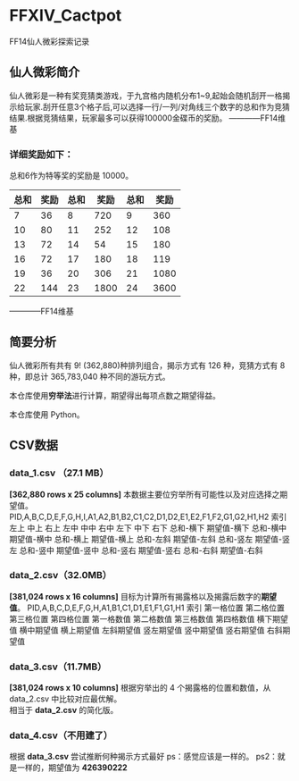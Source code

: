 # FFXIV_Cactpot
FF14仙人微彩探索记录

## 仙人微彩简介

仙人微彩是一种有奖竞猜类游戏，于九宫格内随机分布1~9,起始会随机刮开一格揭示给玩家.刮开任意3个格子后,可以选择一行/一列/对角线三个数字的总和作为竞猜结果.根据竞猜结果，玩家最多可以获得100000金碟币的奖励。 ————FF14维基

### 详细奖励如下：  

总和6作为特等奖的奖励是 10000。  

总和|奖励|总和|奖励|总和|奖励
---|---|---|---|---|---
7|36|8|720|9|360
10|80|11|252|12|108
13|72|14|54|15|180
16|72|17|180|18|119
19|36|20|306|21|1080
22|144|23|1800|24|3600

————FF14维基  


## 简要分析

仙人微彩所有共有 9! (362,880)种排列组合，揭示方式有 126 种，竞猜方式有 8 种，即总计 365,783,040 种不同的游玩方式。

本仓库使用**穷举法**进行计算，期望得出每项点数之期望得益。

本仓库使用 Python。

## CSV数据
### data_1.csv （27.1 MB）
**[362,880 rows x 25 columns]**
本数据主要位穷举所有可能性以及对应选择之期望值。
PID,A,B,C,D,E,F,G,H,I,A1,A2,B1,B2,C1,C2,D1,D2,E1,E2,F1,F2,G1,G2,H1,H2
索引  左上  中上  右上  左中  中中  右中  左下  中下  右下  总和-横下  期望值-横下  总和-横中  期望值-横中  总和-横上  期望值-横上  总和-左斜  期望值-左斜  总和-竖左  期望值-竖左  总和-竖中  期望值-竖中  总和-竖右  期望值-竖右  总和-右斜  期望值-右斜  

### data_2.csv（32.0MB）
**[381,024 rows x 16 columns]**
目标为计算所有揭露格以及揭露后数字的**期望值**。
PID,A,B,C,D,E,F,G,H,A1,B1,C1,D1,E1,F1,G1,H1
索引  第一格位置  第二格位置  第三格位置  第四格位置  第一格数值  第二格数值  第三格数值  第四格数值  横下期望值  横中期望值  横上期望值  左斜期望值  竖左期望值  竖中期望值  竖右期望值  右斜期望值


### data_3.csv（11.7MB）
**[381,024 rows x 10 columns]**
根据穷举出的 4 个揭露格的位置和数值，从 data_2.csv 中比较对应最优解。  
相当于 **data_2.csv** 的简化版。

### data_4.csv（不用建了）

根据 **data_3.csv** 尝试推断何种揭示方式最好
ps：感觉应该是一样的。
ps2：就是一样的，期望值为 **426390222**

